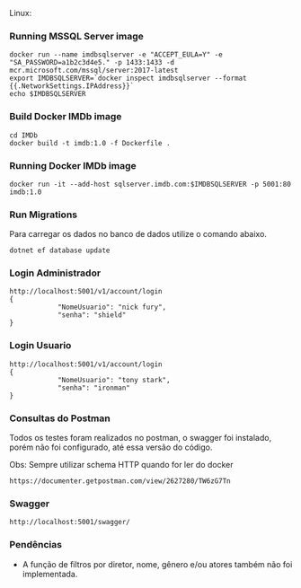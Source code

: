 Linux:

### Running MSSQL Server image

```
docker run --name imdbsqlserver -e "ACCEPT_EULA=Y" -e "SA_PASSWORD=a1b2c3d4e5." -p 1433:1433 -d mcr.microsoft.com/mssql/server:2017-latest
export IMDBSQLSERVER=`docker inspect imdbsqlserver --format {{.NetworkSettings.IPAddress}}`
echo $IMDBSQLSERVER
```

### Build Docker IMDb image

```
cd IMDb
docker build -t imdb:1.0 -f Dockerfile .
```

### Running Docker IMDb image
```
docker run -it --add-host sqlserver.imdb.com:$IMDBSQLSERVER -p 5001:80 imdb:1.0 
```

### Run Migrations

Para carregar os dados no banco de dados utilize o comando abaixo.

```
dotnet ef database update
```
### Login Administrador
```
http://localhost:5001/v1/account/login
{
            "NomeUsuario": "nick fury",
            "senha": "shield"
}
```
### Login Usuario 
```
http://localhost:5001/v1/account/login
{
            "NomeUsuario": "tony stark",
            "senha": "ironman"
}
```

### Consultas do Postman

Todos os testes foram realizados no postman, o swagger foi instalado, porém não foi configurado, até essa versão do código.

Obs: Sempre utilizar schema HTTP quando for ler do docker
```
https://documenter.getpostman.com/view/2627280/TW6zG7Tn
```

### Swagger

```
http://localhost:5001/swagger/
```

### Pendências

- A função de filtros por diretor, nome, gênero e/ou atores também não foi implementada.
